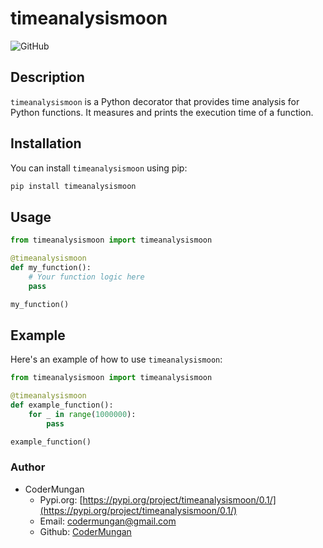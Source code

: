 # timeanalysismoon

![GitHub](https://img.shields.io/github/license/CoderMungan/timeanalysismoon)

## Description
`timeanalysismoon` is a Python decorator that provides time analysis for Python functions. It measures and prints the execution time of a function.

## Installation
You can install `timeanalysismoon` using pip:

```bash
pip install timeanalysismoon
```

## Usage

```python
from timeanalysismoon import timeanalysismoon

@timeanalysismoon
def my_function():
    # Your function logic here
    pass

my_function()
```

## Example
Here's an example of how to use `timeanalysismoon`:

```python
from timeanalysismoon import timeanalysismoon

@timeanalysismoon
def example_function():
    for _ in range(1000000):
        pass

example_function()
```

### Author
- CoderMungan
    - Pypi.org: [https://pypi.org/project/timeanalysismoon/0.1/](https://pypi.org/project/timeanalysismoon/0.1/)
    - Email: codermungan@gmail.com
    - Github: [CoderMungan](https://github.com/CoderMungan)
